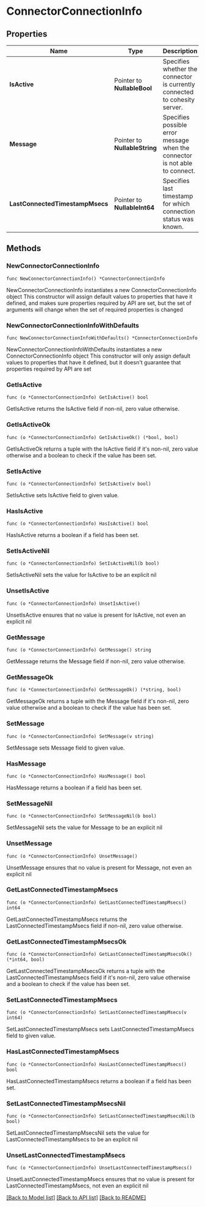 # ConnectorConnectionInfo

## Properties

Name | Type | Description | Notes
------------ | ------------- | ------------- | -------------
**IsActive** | Pointer to **NullableBool** | Specifies whether the connector is currently connected to cohesity server. | [optional] 
**Message** | Pointer to **NullableString** | Specifies possible error message when the connector is not able to connect. | [optional] 
**LastConnectedTimestampMsecs** | Pointer to **NullableInt64** | Specifies last timestamp for which connection status was known. | [optional] 

## Methods

### NewConnectorConnectionInfo

`func NewConnectorConnectionInfo() *ConnectorConnectionInfo`

NewConnectorConnectionInfo instantiates a new ConnectorConnectionInfo object
This constructor will assign default values to properties that have it defined,
and makes sure properties required by API are set, but the set of arguments
will change when the set of required properties is changed

### NewConnectorConnectionInfoWithDefaults

`func NewConnectorConnectionInfoWithDefaults() *ConnectorConnectionInfo`

NewConnectorConnectionInfoWithDefaults instantiates a new ConnectorConnectionInfo object
This constructor will only assign default values to properties that have it defined,
but it doesn't guarantee that properties required by API are set

### GetIsActive

`func (o *ConnectorConnectionInfo) GetIsActive() bool`

GetIsActive returns the IsActive field if non-nil, zero value otherwise.

### GetIsActiveOk

`func (o *ConnectorConnectionInfo) GetIsActiveOk() (*bool, bool)`

GetIsActiveOk returns a tuple with the IsActive field if it's non-nil, zero value otherwise
and a boolean to check if the value has been set.

### SetIsActive

`func (o *ConnectorConnectionInfo) SetIsActive(v bool)`

SetIsActive sets IsActive field to given value.

### HasIsActive

`func (o *ConnectorConnectionInfo) HasIsActive() bool`

HasIsActive returns a boolean if a field has been set.

### SetIsActiveNil

`func (o *ConnectorConnectionInfo) SetIsActiveNil(b bool)`

 SetIsActiveNil sets the value for IsActive to be an explicit nil

### UnsetIsActive
`func (o *ConnectorConnectionInfo) UnsetIsActive()`

UnsetIsActive ensures that no value is present for IsActive, not even an explicit nil
### GetMessage

`func (o *ConnectorConnectionInfo) GetMessage() string`

GetMessage returns the Message field if non-nil, zero value otherwise.

### GetMessageOk

`func (o *ConnectorConnectionInfo) GetMessageOk() (*string, bool)`

GetMessageOk returns a tuple with the Message field if it's non-nil, zero value otherwise
and a boolean to check if the value has been set.

### SetMessage

`func (o *ConnectorConnectionInfo) SetMessage(v string)`

SetMessage sets Message field to given value.

### HasMessage

`func (o *ConnectorConnectionInfo) HasMessage() bool`

HasMessage returns a boolean if a field has been set.

### SetMessageNil

`func (o *ConnectorConnectionInfo) SetMessageNil(b bool)`

 SetMessageNil sets the value for Message to be an explicit nil

### UnsetMessage
`func (o *ConnectorConnectionInfo) UnsetMessage()`

UnsetMessage ensures that no value is present for Message, not even an explicit nil
### GetLastConnectedTimestampMsecs

`func (o *ConnectorConnectionInfo) GetLastConnectedTimestampMsecs() int64`

GetLastConnectedTimestampMsecs returns the LastConnectedTimestampMsecs field if non-nil, zero value otherwise.

### GetLastConnectedTimestampMsecsOk

`func (o *ConnectorConnectionInfo) GetLastConnectedTimestampMsecsOk() (*int64, bool)`

GetLastConnectedTimestampMsecsOk returns a tuple with the LastConnectedTimestampMsecs field if it's non-nil, zero value otherwise
and a boolean to check if the value has been set.

### SetLastConnectedTimestampMsecs

`func (o *ConnectorConnectionInfo) SetLastConnectedTimestampMsecs(v int64)`

SetLastConnectedTimestampMsecs sets LastConnectedTimestampMsecs field to given value.

### HasLastConnectedTimestampMsecs

`func (o *ConnectorConnectionInfo) HasLastConnectedTimestampMsecs() bool`

HasLastConnectedTimestampMsecs returns a boolean if a field has been set.

### SetLastConnectedTimestampMsecsNil

`func (o *ConnectorConnectionInfo) SetLastConnectedTimestampMsecsNil(b bool)`

 SetLastConnectedTimestampMsecsNil sets the value for LastConnectedTimestampMsecs to be an explicit nil

### UnsetLastConnectedTimestampMsecs
`func (o *ConnectorConnectionInfo) UnsetLastConnectedTimestampMsecs()`

UnsetLastConnectedTimestampMsecs ensures that no value is present for LastConnectedTimestampMsecs, not even an explicit nil

[[Back to Model list]](../README.md#documentation-for-models) [[Back to API list]](../README.md#documentation-for-api-endpoints) [[Back to README]](../README.md)


